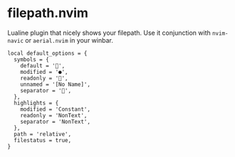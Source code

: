 # filepath.nvim

Lualine plugin that nicely shows your filepath. Use it conjunction with
`nvim-navic` or `aerial.nvim` in your winbar.

```
local default_options = {
  symbols = {
    default = '',
    modified = '●',
    readonly = '',
    unnamed = '[No Name]',
    separator = '',
  },
  highlights = {
    modified = 'Constant',
    readonly = 'NonText',
    separator = 'NonText',
  },
  path = 'relative',
  filestatus = true,
}
```
